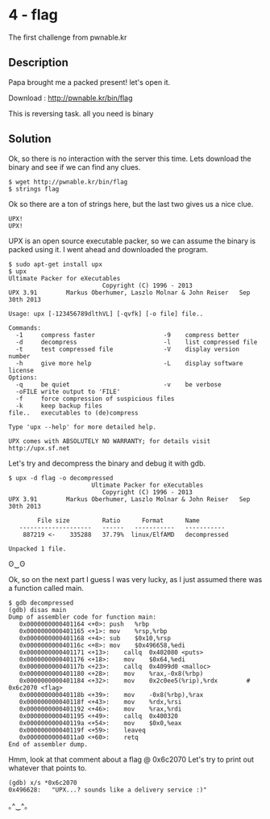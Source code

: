 # 4 - flag
The first challenge from pwnable.kr

## Description
Papa brought me a packed present! let's open it.

Download : http://pwnable.kr/bin/flag

This is reversing task. all you need is binary

## Solution
Ok, so there is no interaction with the server this time. Lets download the binary and see if we can find any clues.
```
$ wget http://pwnable.kr/bin/flag
$ strings flag
```
Ok so there are a ton of strings here, but the last two gives us a nice clue.
```
UPX!
UPX!
```
UPX is an open source executable packer, so we can assume the binary is packed using it. I went ahead and downloaded the program.
```
$ sudo apt-get install upx
$ upx
Ultimate Packer for eXecutables
                          Copyright (C) 1996 - 2013
UPX 3.91        Markus Oberhumer, Laszlo Molnar & John Reiser   Sep 30th 2013

Usage: upx [-123456789dlthVL] [-qvfk] [-o file] file..

Commands:
  -1     compress faster                   -9    compress better
  -d     decompress                        -l    list compressed file
  -t     test compressed file              -V    display version number
  -h     give more help                    -L    display software license
Options:
  -q     be quiet                          -v    be verbose
  -oFILE write output to 'FILE'
  -f     force compression of suspicious files
  -k     keep backup files
file..   executables to (de)compress

Type 'upx --help' for more detailed help.

UPX comes with ABSOLUTELY NO WARRANTY; for details visit http://upx.sf.net
```

Let's try and decompress the binary and debug it with gdb.

```
$ upx -d flag -o decompressed
                       Ultimate Packer for eXecutables
                          Copyright (C) 1996 - 2013
UPX 3.91        Markus Oberhumer, Laszlo Molnar & John Reiser   Sep 30th 2013

        File size         Ratio      Format      Name
   --------------------   ------   -----------   -----------
    887219 <-    335288   37.79%  linux/ElfAMD   decompressed

Unpacked 1 file.

```

ʘ‿ʘ

Ok, so on the next part I guess I was very lucky, as I just assumed there was a function called main.

```
$ gdb decompressed
(gdb) disas main
Dump of assembler code for function main:
   0x0000000000401164 <+0>:	push   %rbp
   0x0000000000401165 <+1>:	mov    %rsp,%rbp
   0x0000000000401168 <+4>:	sub    $0x10,%rsp
   0x000000000040116c <+8>:	mov    $0x496658,%edi
   0x0000000000401171 <+13>:	callq  0x402080 <puts>
   0x0000000000401176 <+18>:	mov    $0x64,%edi
   0x000000000040117b <+23>:	callq  0x4099d0 <malloc>
   0x0000000000401180 <+28>:	mov    %rax,-0x8(%rbp)
   0x0000000000401184 <+32>:	mov    0x2c0ee5(%rip),%rdx        # 0x6c2070 <flag>
   0x000000000040118b <+39>:	mov    -0x8(%rbp),%rax
   0x000000000040118f <+43>:	mov    %rdx,%rsi
   0x0000000000401192 <+46>:	mov    %rax,%rdi
   0x0000000000401195 <+49>:	callq  0x400320
   0x000000000040119a <+54>:	mov    $0x0,%eax
   0x000000000040119f <+59>:	leaveq
   0x00000000004011a0 <+60>:	retq   
End of assembler dump.
```
Hmm, look at that comment about a flag @ 0x6c2070
Let's try to print out whatever that points to.

 ```
 (gdb) x/s *0x6c2070
0x496628:	"UPX...? sounds like a delivery service :)"
```

｡^‿^｡
